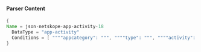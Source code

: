 #### Parser Content
```Java
{
Name = json-netskope-app-activity-18
  DataType = "app-activity"
  Conditions = [ """"appcategory": """, """"type": """, """"activity": """,  """"app": """ ]
}
```